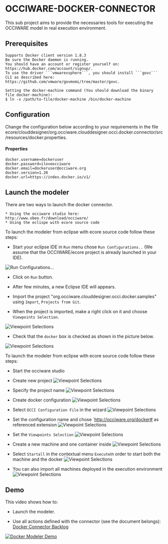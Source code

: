 OCCIWARE-DOCKER-CONNECTOR
=========================
This sub project aims to provide the necessaries tools for executing the OCCIWARE model in real execution environment.

Prerequisites
-------------
	Supports Docker client version 1.8.3
	Be sure the Docker daemon is running.
	You should have an account or register yourself on: https://hub.docker.com/account/signup/.
	To use the driver ```vmwarevsphere```, you should install ```govc``` CLI as described here: https://github.com/vmware/govmomi/tree/master/govc.
	
	Setting the docker-machine command (You should download the binary file docker-machine):
	$ ln -s /path/to-file/docker-machine /bin/docker-machine
	

Configuration
-------------
Change the configuration below according to your requirements in the file ecore/clouddesigner/org.occiware.clouddesigner.occi.docker.connector/src/resources/docker.properties.

#### Properties
	docker.username=dockeruser
	docker.password=iloveocciware
	docker.email=dockeruser@occiware.org
	docker.version=1.20
	docker.url=https://index.docker.io/v1/
	

Launch the modeler
----------------
There are two ways to launch the docker connector.

	* Using the occiware studio here: http://www.obeo.fr/download/occiware/
	* Using the eclispe with ecore source code

To launch the modeler from eclipse with ecore source code follow these steps:

* Start your eclipse IDE in `Run` menu chose `Run Configurations..` (We assume that the OCCIWARE/ecore project is already launched in your IDE).

![Run Configurations...](https://raw.githubusercontent.com/occiware/dev-tools/master/eclipse/images/run.png "Run Configurations...")

* Click on `Run` button.

* After few minutes, a new Eclipse IDE will appears.

* Import the project "org.occiware.clouddesigner.occi.docker.samples" using `Import`, `Projects from Git`.

* When the project is imported, make a right click on it and choose  `Viewpoints Selection`.

![Viewpoint Selections](https://raw.githubusercontent.com/occiware/dev-tools/master/eclipse/images/vs.png "Viewpoint Selections")

* Check that the `docker` box is checked as shown in the picture below.

![Viewpoint Selections](https://raw.githubusercontent.com/occiware/dev-tools/master/eclipse/images/view.png "Viewpoint Selections")

To launch the modeler from eclipse with ecore source code follow these steps:

* Start the occiware studio

* Create new project 
![Viewpoint Selections](https://raw.githubusercontent.com/occiware/dev-tools/master/eclipse/images/new_projet.png "New project")


* Specify the project name 
![Viewpoint Selections](https://raw.githubusercontent.com/occiware/dev-tools/master/eclipse/images/docker-modeler.png "Specify the project name")



* Create docker configuration 
![Viewpoint Selections](https://raw.githubusercontent.com/occiware/dev-tools/master/eclipse/images/other_project.png "Create the configuration")



* Select `OCCI Configuration File` in the wizard
![Viewpoint Selections](https://raw.githubusercontent.com/occiware/dev-tools/master/eclipse/images/wizard.png "Select the appropriate configuration")



* Set the configuration name and chose `http://occiware.org/docker# as referenced extension
![Viewpoint Selections](https://raw.githubusercontent.com/occiware/dev-tools/master/eclipse/images/configuration.png "Select the docker reference extension")



* Set the `Viewpoints Selection` 
![Viewpoint Selections](https://raw.githubusercontent.com/occiware/dev-tools/master/eclipse/images/viewpoint_project.png "Select the viewpoints selction")


* Create a new machine and one container inside 
![Viewpoint Selections](https://raw.githubusercontent.com/occiware/dev-tools/master/eclipse/images/ex_design.png "create a new machine")


* Select `Startall` in the contextual menu `Execute`in order to start both the machine and the docker
![Viewpoint Selections](https://raw.githubusercontent.com/occiware/dev-tools/master/eclipse/images/ex_design_on.png "create a new machine")


* You can also import all machines deployed in the execution environment
![Viewpoint Selections](https://raw.githubusercontent.com/occiware/dev-tools/master/eclipse/images/after_import.png "create a new machine")

Demo
----
This video shows how to:

  * Launch the modeler.
  
  * Use all actions defined with the connector (see the document belongs): [Docker Connector Backlog](https://docs.google.com/document/d/1X1DtfjoB8PehV69BcCt8jGXZN40UNc97wSc3lbg-Lr0/edit)
  
  [![Docker Modeler Demo](https://raw.githubusercontent.com/occiware/dev-tools/master/eclipse/images/docker-demo-youtube.png)](https://www.youtube.com/watch?v=2SZXi71L0qQ)
  
